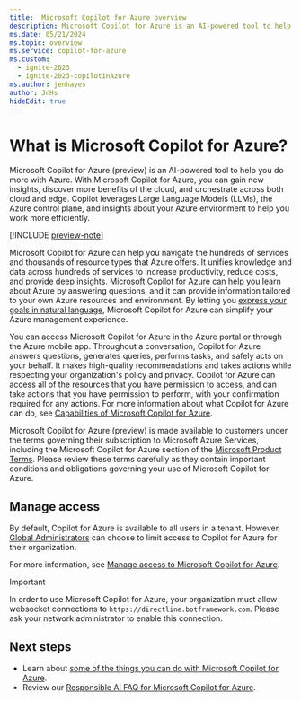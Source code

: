 ```yaml
---
title:  Microsoft Copilot for Azure overview
description: Microsoft Copilot for Azure is an AI-powered tool to help you do more with Azure. 
ms.date: 05/21/2024
ms.topic: overview
ms.service: copilot-for-azure
ms.custom:
  - ignite-2023
  - ignite-2023-copilotinAzure
ms.author: jenhayes
author: JnHs
hideEdit: true
---
```


# What is Microsoft Copilot for Azure?

Microsoft Copilot for Azure (preview) is an AI-powered tool to help you do more with Azure. With Microsoft Copilot for Azure, you can gain new insights, discover more benefits of the cloud, and orchestrate across both cloud and edge. Copilot leverages Large Language Models (LLMs), the Azure control plane, and insights about your Azure environment to help you work more efficiently.

[!INCLUDE [preview-note](includes/preview-note.md)]

Microsoft Copilot for Azure can help you navigate the hundreds of services and thousands of resource types that Azure offers. It unifies knowledge and data across hundreds of services to increase productivity, reduce costs, and provide deep insights. Microsoft Copilot for Azure can help you learn about Azure by answering questions, and it can provide information tailored to your own Azure resources and environment. By letting you [express your goals in natural language](write-effective-prompts.md), Microsoft Copilot for Azure can simplify your Azure management experience.

You can access Microsoft Copilot for Azure in the Azure portal or through the Azure mobile app. Throughout a conversation, Copilot for Azure answers questions, generates queries, performs tasks, and safely acts on your behalf. It makes high-quality recommendations and takes actions while respecting your organization's policy and privacy. Copilot for Azure can access all of the resources that you have permission to access, and can take actions that you have permission to perform, with your confirmation required for any actions. For more information about what Copilot for Azure can do, see [Capabilities of Microsoft Copilot for Azure](capabilities.md).

Microsoft Copilot for Azure (preview) is made available to customers under the terms governing their subscription to Microsoft Azure Services, including the Microsoft Copilot for Azure section of the [Microsoft Product Terms](https://www.microsoft.com/licensing/terms/productoffering/MicrosoftAzure/EAEAS). Please review these terms carefully as they contain important conditions and obligations governing your use of Microsoft Copilot for Azure.

## Manage access

By default, Copilot for Azure is available to all users in a tenant. However, [Global Administrators](/entra/identity/role-based-access-control/permissions-reference#global-administrator) can choose to limit access to Copilot for Azure for their organization.

For more information, see [Manage access to Microsoft Copilot for Azure](manage-access.md).

> [!IMPORTANT]
> In order to use Microsoft Copilot for Azure, your organization must allow websocket connections to `https://directline.botframework.com`. Please ask your network administrator to enable this connection.

## Next steps

- Learn about [some of the things you can do with Microsoft Copilot for Azure](capabilities.md).
- Review our [Responsible AI FAQ for Microsoft Copilot for Azure](responsible-ai-faq.md).
